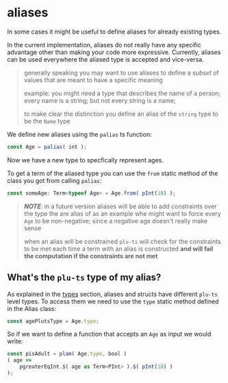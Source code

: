 # aliases

In some cases it might be useful to define aliases for already existing types.

In the current implementation, aliases do not really have any specific advantage other than making your code more expressive. Currently, aliases can be used everywhere the aliased type is accepted and vice-versa.

> generally speaking you may want to use aliases to define a *subset* of values that are meant to have a specific meaning
>
> example: you might need a type that describes the name of a person; every name is a string; but not every string is a name;
>
> to make clear the distinction you define an alias of the `string` type to be the `Name` type

We define new aliases using the `palias` ts function:

```ts
const Age = palias( int );
```
Now we have a new type to specfically represent ages.

To get a term of the aliased type you can use the `from` static method of the class you got from calling `palias`:
```ts
const someAge: Term<typeof Age> = Age.from( pInt(18) ); 
```

> **_NOTE_**: in a future version aliases will be able to add constraints over the type the are alias of
> as an example whe might want to force every `Age` to be non-negative; since a negative age doesn't really make sense
>
> when an alias will be constrained `plu-ts` will check for the constraints to be met each time a term with an alias is constructed
> **and will fail the computation if the constraints are not met**

## What's the `plu-ts` type of my alias?

As explained in the [types](./types.md) section, aliases and structs have different `plu-ts` level types. To access them we need to use the `type` static method defined in the Alias class:

```ts
const agePlutsType = Age.type;
```
So if we want to define a function that accepts an `Age` as input we would write:
```ts
const pisAdult = plam( Age.type, bool )
( age => 
    pgreaterEqInt.$( age as Term<PInt> ).$( pInt(18) )
);
```